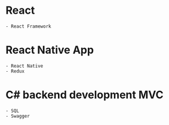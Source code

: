 # React
    - React Framework

# React Native App
	- React Native
	- Redux

# C# backend development MVC
	- SQL
	- Swagger